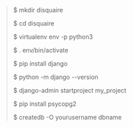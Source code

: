 >
>$ mkdir disquaire
>
>$ cd disquaire
>
>$ virtualenv env -p python3
>
>$ . env/bin/activate
>
>$ pip install django
>
>$ python -m django --version
>
>$ django-admin startproject my_project
>
>$ pip install psycopg2
>
>$ createdb -O yourusername dbname
>
>